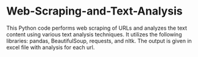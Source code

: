# Web-Scraping-and-Text-Analysis
This Python code performs web scraping of URLs and analyzes the text content using various text analysis techniques. It utilizes the following libraries: pandas, BeautifulSoup, requests, and nltk. The output is given in excel file with analysis for each url.
